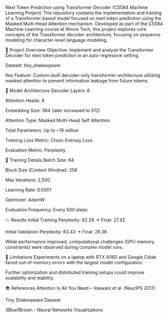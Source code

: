 Next Token Prediction using Transformer Decoder (CS584 Machine Learning Project)
This repository contains the implementation and training of a Transformer-based model focused on next token prediction using the Masked Multi-Head Attention mechanism. Developed as part of the CS584 Machine Learning course at Illinois Tech, this project explores core concepts of the Transformer decoder architecture, focusing on sequence modeling for character-level language modeling.

📌 Project Overview
Objective: Implement and analyze the Transformer Decoder for next token prediction in an auto-regressive setting.

Dataset: tiny_shakespeare

Key Feature: Custom-built decoder-only transformer architecture utilizing masked attention to prevent information leakage from future tokens.

🧠 Model Architecture
Decoder Layers: 6

Attention Heads: 6

Embedding Size: 384 (later increased to 512)

Attention Type: Masked Multi-Head Self Attention

Total Parameters: Up to ~19 million

Training Loss Metric: Cross-Entropy Loss

Evaluation Metric: Perplexity

🧪 Training Details
Batch Size: 64

Block Size (Context Window): 256

Max Iterations: 2,500

Learning Rate: 0.0001

Optimizer: AdamW

Evaluation Frequency: Every 500 steps

📉 Results
Initial Training Perplexity: 62.26 → Final: 27.42

Initial Validation Perplexity: 63.43 → Final: 28.36

While performance improved, computational challenges (GPU memory constraints) were observed during complex model runs.

🔧 Limitations
Experiments on a laptop with RTX 4060 and Google Colab faced out-of-memory errors with the largest model configuration.

Further optimization and distributed training setups could improve scalability and stability.

📚 References
Attention Is All You Need – Vaswani et al. (NeurIPS 2017)

Tiny Shakespeare Dataset

3Blue1Brown - Neural Networks Visualizations
